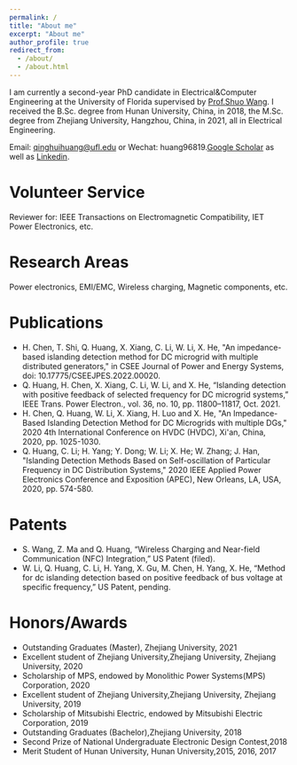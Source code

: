 ```yaml
---
permalink: /
title: "About me"
excerpt: "About me"
author_profile: true
redirect_from: 
  - /about/
  - /about.html
---
```


I am currently a second-year PhD candidate in Electrical&Computer Engineering at the University of Florida supervised by [Prof.Shuo Wang](https://peeprlgator.github.io/Shuo.Wang/index.html).  I received the B.Sc. degree from Hunan University, China, in 2018, the M.Sc. degree from Zhejiang University, Hangzhou, China, in 2021, all in Electrical Engineering.

Email: qinghuihuang@ufl.edu or Wechat: huang96819.[Google Scholar](https://www.linkedin.com/in/qinghui-huang-44a411221/?trk=people-guest_people_search-card) as well as [Linkedin](https://www.linkedin.com/in/qinghui-huang-44a411221/?trk=people-guest_people_search-card).

Volunteer Service
======
Reviewer  for: IEEE Transactions on Electromagnetic Compatibility, IET Power Electronics, etc.



Research Areas
======
Power electronics, EMI/EMC, Wireless charging, Magnetic components, etc.

Publications
======
* H. Chen, T. Shi, Q. Huang, X. Xiang, C. Li, W. Li, X. He, "An impedance-based islanding detection method for DC microgrid with multiple distributed generators," in CSEE Journal of Power and Energy Systems, doi: 10.17775/CSEEJPES.2022.00020.
* Q. Huang, H. Chen, X. Xiang, C. Li, W. Li, and X. He, “Islanding detection with positive feedback of selected frequency for DC microgrid systems,” IEEE Trans. Power Electron., vol. 36, no. 10, pp. 11800–11817, Oct. 2021.
* H. Chen, Q. Huang, W. Li, X. Xiang, H. Luo and X. He, "An Impedance-Based Islanding Detection Method for DC Microgrids with multiple DGs," 2020 4th International Conference on HVDC (HVDC), Xi'an, China, 2020, pp. 1025-1030.
* Q. Huang, C. Li; H. Yang; Y. Dong; W. Li; X. He; W. Zhang; J. Han, "Islanding Detection Methods Based on Self-oscillation of Particular Frequency in DC Distribution Systems," 2020 IEEE Applied Power Electronics Conference and Exposition (APEC), New Orleans, LA, USA, 2020, pp. 574-580.

Patents
======

* S. Wang, Z. Ma and Q. Huang, “Wireless Charging and Near-field Communication (NFC) Integration,” US Patent (filed).
* W. Li, Q. Huang, C. Li, H. Yang, X. Gu, M. Chen, H. Yang, X. He, “Method for dc islanding detection based on positive feedback of bus voltage at specific frequency,” US Patent, pending.

Honors/Awards
======
* Outstanding Graduates (Master), Zhejiang University, 2021
* Excellent student of Zhejiang University,Zhejiang University, Zhejiang University, 2020
* Scholarship of MPS, endowed by Monolithic Power Systems(MPS) Corporation, 2020
* Excellent student of Zhejiang University,Zhejiang University, Zhejiang University, 2019
* Scholarship of Mitsubishi Electric, endowed by Mitsubishi Electric Corporation, 2019
* Outstanding Graduates (Bachelor),Zhejiang University, 2018
* Second Prize of National Undergraduate Electronic Design Contest,2018
* Merit Student of Hunan University, Hunan University,2015, 2016, 2017




